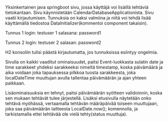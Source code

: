 Yksinkertainen java springboot sivu, jossa käyttäjä voi lisäillä tehtäviä tietokantaan.
Sivu käynnistetään CalendarDatabaseApplicationista.
Sivu vaatii kirjautumisen. Tunnuksia on kaksi valmiina ja niitä voi tehdä lisää käyttämällä tiedostoa DataInitializer(kommentoi component takaisin).

Tunnus 1
login: testuser 1
salasana: password1

Tunnus 2
login: testuser 2
salasan: password2

H2 konsoliin tulisi päästä kirjautumatta, jos tunnuksissa esiintyy ongelmia.

Sivulla on kaikki vaaditut ominaisuudet, paitsi Event-luokkasta sulatin date ja time sarakkeet yhdeksi sarakkeeksi nimeltä timestamp,
koska päivämäärä ja aika voidaan joka tapauksessa pilkkoa tuosta sarakkeesta, joka localDateTime muuttujan avulla tallentaa päivämäärän ja ajan yhteen paikkaan.

Lisäominaisuuksia en tehnyt, paitsi päivämäärän syötteen validoinnin, koska sen mukaan tehtävät tulee järjestellä. Lisäksi etusivulla näytetään onko tehtävä myöhässä,
vertaamalla tehtävän määräpäivää toiseen muuttujaan, joka saa päivämäärän laitteesta LocalDate.now(); komennolla, ja tarkistamalla ettei tehtävää ole vielä tehty(status muuttuja).
